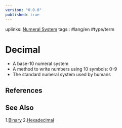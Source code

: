 ```yaml
---
version: "0.0.0"
published: true
---
```

uplinks::[Numeral System](./Numeral%20System.md)
tags:: #lang/en #type/term 
# Decimal
- A base-10 numeral system
-  A method to write numbers using 10 symbols: 0-9
- The standard numeral system used by humans
## References

## See Also
1.[Binary](./Binary.md)
2.[Hexadecimal](./Hexadecimal.md)